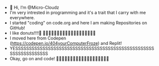 - 👋 Hi, I’m @Micro-Cloudz
- I'm very intrested in programming and it's a trait that I carry with me everywhere.
- I started "coding" on code.org and here I am making Repositories on GitHub!
- I like donuts!!!!🍩
🍩🍩🍩🍩🍩🍩🍩🍩🍩🍩🍩🍩🍩🍩🍩🍩🍩🍩🍩
- I moved here from Codepen (https://codepen.io/404yourComputerFroze) and Replit!
- YESSSSSSSSSSSSSSSSSSSSSSSSSSSSSSSSSSSSSSSSSSSSSSSSSSSSSSSSSSSSSSSSS
- Okay, go on and code!
🍩🍩🍩🍩🍩🍩🍩🍩🍩🍩🍩🍩🍩🍩🍩🍩🍩🍩🍩

